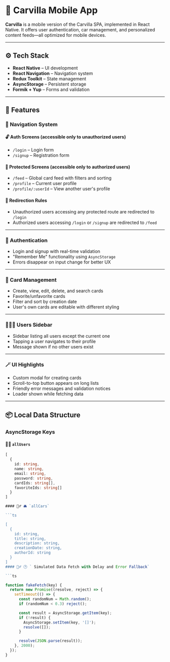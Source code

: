 # 📱 Carvilla Mobile App

**Carvilla** is a mobile version of the Carvilla SPA, implemented in React Native. It offers user authentication, car management, and personalized content feeds—all optimized for mobile devices.

---

## ⚙️ Tech Stack

- **React Native** – UI development  
- **React Navigation** – Navigation system  
- **Redux Toolkit** – State management  
- **AsyncStorage** – Persistent storage  
- **Formik + Yup** – Forms and validation  

---

## 🚀 Features

### 🧭 Navigation System

#### 🔓 Auth Screens (accessible only to unauthorized users)
- `/login` – Login form
- `/signup` – Registration form

#### 🔐 Protected Screens (accessible only to authorized users)
- `/feed` – Global card feed with filters and sorting
- `/profile` – Current user profile
- `/profile/:userId` – View another user's profile

#### 🔁 Redirection Rules
- Unauthorized users accessing any protected route are redirected to `/login`
- Authorized users accessing `/login` or `/signup` are redirected to `/feed`

---

### 👤 Authentication

- Login and signup with real-time validation
- "Remember Me" functionality using `AsyncStorage`
- Errors disappear on input change for better UX

---

### 🚗 Card Management

- Create, view, edit, delete, and search cards
- Favorite/unfavorite cards
- Filter and sort by creation date
- User's own cards are editable with different styling

---

### 🧑‍🤝‍🧑 Users Sidebar

- Sidebar listing all users except the current one
- Tapping a user navigates to their profile
- Message shown if no other users exist

---

### 🪄 UI Highlights

- Custom modal for creating cards
- Scroll-to-top button appears on long lists
- Friendly error messages and validation notices
- Loader shown while fetching data

---

## 📦 Local Data Structure

### AsyncStorage Keys

#### 🧍‍♂️ `allUsers`

```ts
[
  {
    id: string,
    name: string,
    email: string,
    password: string,
    cardIds: string[],
    favoriteIds: string[]
  }
]

#### 🧍‍♂️ 🚘 `allCars`

```ts

[
  {
    id: string,
    title: string,
    description: string,
    creationDate: string,
    authorId: string
  }
]
#### 🧍‍♂️ 🕒 ` Simulated Data Fetch with Delay and Error Fallback`

```ts

function fakeFetch(key) {
  return new Promise((resolve, reject) => {
    setTimeout(() => {
      const randomNum = Math.random();
      if (randomNum < 0.3) reject();

      const result = AsyncStorage.getItem(key);
      if (!result) {
        AsyncStorage.setItem(key, '[]');
        resolve([]);
      }

      resolve(JSON.parse(result));
    }, 2000);
  });
}

